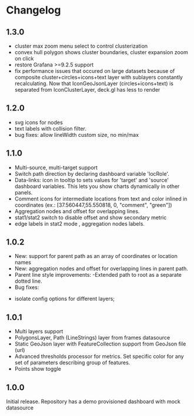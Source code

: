 # Changelog

## 1.3.0
* cluster max zoom menu select to control clusterization
* convex hull polygon shows cluster boundaries, cluster expansion zoom on click
* restore Grafana >=9.2.5 support
* fix performance issues that occured on large datasets because of composite cluster+circles+icons+text layer with sublayers constantly recalculating. Now that IconGeoJsonLayer (circles+icons+text) is separated from IconClusterLayer, deck.gl has less to render 
## 1.2.0

* svg icons for nodes
* text labels with collision filter.
* bug fixes: allow lineWidth custom size, no min/max

## 1.1.0

* Multi-source, multi-target support
* Switch path direction by declaring dashboard variable 'locRole'.
* Data-links: icon in tooltip to sets values for 'target' and 'source' dashboard variables. 
This lets you show charts dynamically in other panels.
* Comment icons for intermediate locations from text and color inlined in coordinates (ex.: [37.560447,55.550818, 0, "comment", "green"])
* Aggregation nodes and offset for overlapping lines.
* stat1/stat2 switch to disable offset and show secondary metric
* edge labels in stat2 mode , aggregation nodes labels.

## 1.0.2

* New: support for parent path as an array of coordinates or location names
* New: aggregation nodes and offset for overlapping lines in parent path.
* Parent line style improvements:
  -Extended path to root as a separate dotted line.    
* Bug fixes: 
 - isolate config options for different layers;  


## 1.0.1

- Multi layers support
- PolygonsLayer, Path (LineStrings) layer from frames datasource 
- Static GeoJson layer with FeatureCollection support from GeoJson file (url)
- Advanced thresholds processor for metrics. Set specific color for any set of parameters describing group of features.
- Points show toggle

## 1.0.0 

Initial release.
Repository has a demo provisioned dashboard with mock datasource 
